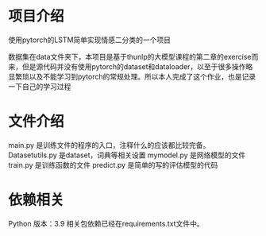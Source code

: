 # 项目介绍

使用pytorch的LSTM简单实现情感二分类的一个项目

数据集在data文件夹下，本项目是基于thunlp的大模型课程的第二章的exercise而来，但是源代码并没有使用pytorch的dataset和dataloader，以至于很多操作略显繁琐以及不能学习到pytorch的常规处理。所以本人完成了这个作业，也是记录一下自己的学习过程

# 文件介绍

main.py 是训练文件的程序的入口，注释什么的应该都比较完备。
Datasetutils.py 是dataset，词典等相关设置
mymodel.py 是网络模型的文件
train.py 是训练函数的文件
predict.py 是简单的写的评估模型的代码

# 依赖相关

Python 版本：3.9
相关包依赖已经在requirements.txt文件中。